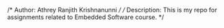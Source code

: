 /* Author: Athrey Ranjith Krishnanunni */
/* Description: This is my repo for assignments related to Embedded Software course. */
